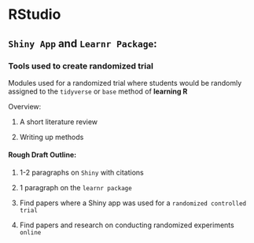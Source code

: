 # RStudio

## `Shiny App` and `Learnr Package`:

### Tools used to create randomized trial

Modules used for a randomized trial where students would be randomly assigned to the `tidyverse` or `base` method of **learning R**

Overview:

1.	A short literature review

2.	Writing up methods 

#### Rough Draft Outline:  

1.	1-2 paragraphs on `Shiny` with citations

2.	1 paragraph on the `learnr package` 

3.	Find papers where a Shiny app was used for a `randomized controlled trial`

4.	Find papers and research on conducting randomized experiments `online`


